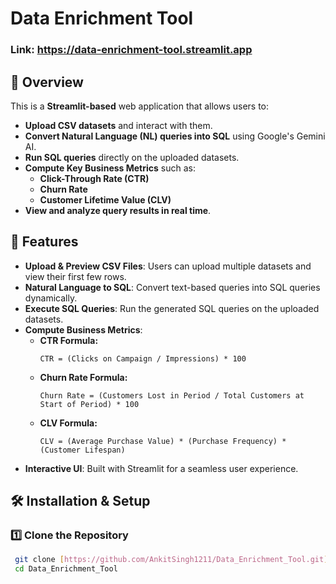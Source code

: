 # Data Enrichment Tool
### Link: https://data-enrichment-tool.streamlit.app
## 🚀 Overview
This is a **Streamlit-based** web application that allows users to:
- **Upload CSV datasets** and interact with them.
- **Convert Natural Language (NL) queries into SQL** using Google's Gemini AI.
- **Run SQL queries** directly on the uploaded datasets.
- **Compute Key Business Metrics** such as:
  - **Click-Through Rate (CTR)**
  - **Churn Rate**
  - **Customer Lifetime Value (CLV)**
- **View and analyze query results in real time**.

## 📌 Features
- **Upload & Preview CSV Files**: Users can upload multiple datasets and view their first few rows.
- **Natural Language to SQL**: Convert text-based queries into SQL queries dynamically.
- **Execute SQL Queries**: Run the generated SQL queries on the uploaded datasets.
- **Compute Business Metrics**:
  - **CTR Formula:**
    ```
    CTR = (Clicks on Campaign / Impressions) * 100
    ```
  - **Churn Rate Formula:**
    ```
    Churn Rate = (Customers Lost in Period / Total Customers at Start of Period) * 100
    ```
  - **CLV Formula:**
    ```
    CLV = (Average Purchase Value) * (Purchase Frequency) * (Customer Lifespan)
    ```
- **Interactive UI**: Built with Streamlit for a seamless user experience.

## 🛠️ Installation & Setup
### 1️⃣ Clone the Repository
```sh
 git clone [https://github.com/AnkitSingh1211/Data_Enrichment_Tool.git]
 cd Data_Enrichment_Tool
